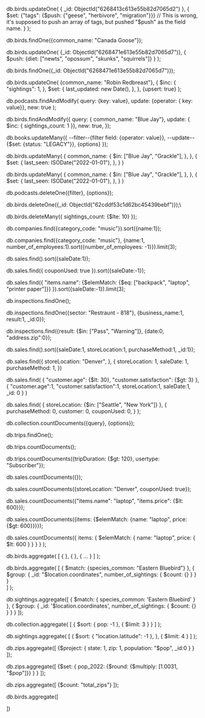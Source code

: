 db.birds.updateOne(
    {
        _id: ObjectId("6268413c613e55b82d7065d2")
    },
    {
        $set: {"tags": {$push: {"geese", "herbivore", "migration"}}} 
        // This is wrong, it's supposed to push an array of tags, but pushed "$push" as the field name.
    }
);

db.birds.findOne({common_name: "Canada Goose"});

db.birds.updateOne(
    {_id: ObjectId("6268471e613e55b82d7065d7")},
    {
        $push: {diet: ["newts", "opossum", "skunks", "squirrels"]}
    }
);

db.birds.findOne({_id: ObjectId("6268471e613e55b82d7065d7")});

db.birds.updateOne(
    {common_name: "Robin Redbreast"},
    {
        $inc: {
            "sightings": 1,
        },
        $set: {
            last_updated: new Date(),
        },
    },
    {upsert: true}
);

db.podcasts.findAndModify(
    query: {key: value},
    update: {operator: { key: value}},
    new: true
);

db.birds.findAndModify({
    query: { common_name: "Blue Jay"},
    update: { $inc: { sightings_count: 1 }},
    new: true,
});

db.books.updateMany({
    --filter--{filter field: {operator: value}},
    --update--{$set: {status: "LEGACY"}},
    {options}
});

db.birds.updateMany(
    {
        common_name: 
        {
            $in: ["Blue Jay", "Grackle"],
        },
    },
    {
        $set: {
            last_seen: ISODate("2022-01-01"),
        },
    }
)

db.birds.updateMany(
  {
    common_name: {
      $in: ["Blue Jay", "Grackle"],
    },
  },
  {
    $set: {
      last_seen: ISODate("2022-01-01"),
    },
  }
)

db.podcasts.deleteOne({filter}, {options});

db.birds.deleteOne({_id: ObjectId("62cddf53c1d62bc45439bebf")});\

db.birds.deleteMany({
    sightings_count: {$lte: 10}
});

db.companies.find({category_code: "music"}).sort({name:1});

db.companies.find({category_code: "music"}, {name:1, number_of_employees:1).sort({number_of_employees: -1}}).limit(3);

db.sales.find().sort({saleDate:1});

db.sales.find({
    couponUsed: true
}).sort({saleDate:-1});

db.sales.find({
    "items.name": {$elemMatch: {$eq: ["backpack", "laptop", "printer paper"]}}
}).sort({saleDate:-1}).limit(3);

db.inspections.findOne();

db.inspections.findOne({sector: "Restraunt - 818"}, {business_name:1, result:1, _id:0});

db.inspections.find({result: {$in: ["Pass", "Warning"]}, {date:0, "address.zip":0});

db.sales.find().sort({saleDate:1, storeLocation:1, purchaseMethod:1, _id:1});

db.sales.find({ storeLocation: "Denver", }, { storeLocation: 1, saleDate: 1, purchaseMethod: 1, })

db.sales.find(
    {
        "customer.age": {$lt: 30},
        "customer.satisfaction": {$gt: 3}
    },
    {
        "customer.age":1,
        "customer.satisfaction":1,
        storeLocation:1,
        saleDate:1,
        _id: 0
    }
)

db.sales.find(
    {
        storeLocation: {$in: ["Seattle", "New York"]}
    },
    {
        purchaseMethod: 0,
        customer: 0,
        couponUsed: 0,
    }
);

db.collection.countDocuments({query}, {options});

db.trips.findOne();

db.trips.countDocuments();

db.trips.countDocuments({tripDuration: {$gt: 120}, usertype: "Subscriber"});

db.sales.countDocuments({});

db.sales.countDocuments({storeLocation: "Denver", couponUsed: true});

db.sales.countDocuments({"items.name": "laptop", "items.price": {$lt: 600}});

db.sales.countDocuments({items: {$elemMatch: {name: "laptop", price: {$gt: 600}}}});

db.sales.countDocuments({ items: { $elemMatch: { name: "laptop", price: { $lt: 600 } } } } );


db.birds.aggregate(
    [
        {
            <stage1>
        },
        {
            <stage2>
        },
        {
            ...
        }
    ]
);



db.birds.aggregate(
    [
        {
            $match: {species_common: "Eastern Bluebird"}
        },
        {
            $group: {
                _id: "$location.coordinates",
                number_of_sightings: {
                    $count: {}
                }
            }
        }   
    ]
);

db.sightings.aggregate([
  {
    $match: {
        species_common: 'Eastern Bluebird'
    }
  }, {
    $group: {
        _id: '$location.coordinates',
        number_of_sightings: {
            $count: {}
        }
    }
  }
]);

db.collection.aggregate(
    [
        {
            $sort: {
                pop: -1
            },
            {
                $limit: 3
            }
        }
    ]
);



db.sightings.aggregate(
    [
        {
            $sort: {
                "location.latitude": -1
            },
        },
        {
            $limit: 4
        }
    ]
);

db.zips.aggregate([
    {$project: {
        state: 1,
        zip: 1,
        population: "$pop",
        _id:0 
        }
    }
]);

db.zips.aggregate([
    {$set: {
        pop_2022: {$round: {$multiply: [1.0031, "$pop"]}}
        }
    }
]);

db.zips.aggregate([
    {$count: "total_zips"}
]);

db.birds.aggregate([
    
])